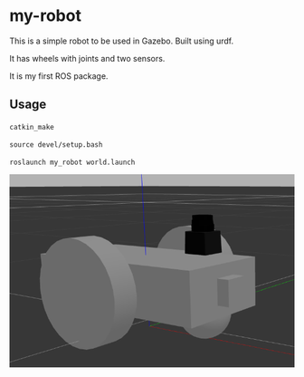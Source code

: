 # my-robot

This is a simple robot to be used in Gazebo. Built using urdf.

It has wheels with joints and two sensors.

It is my first ROS package.

## Usage

`catkin_make`

`source devel/setup.bash`

`roslaunch my_robot world.launch`

![](ref_images/robotModel.png)
